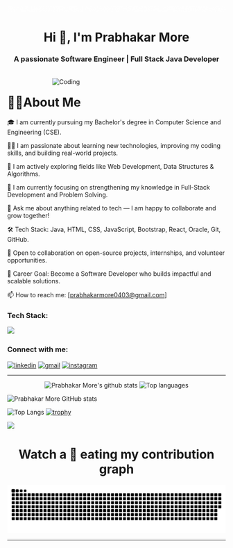  <p align="center">
     <a href="https://github.com/Prabhakar-more"><img src="https://github.com/Prabhakar-more/Prabhakar-more/blob/main/Hello.gif" /></a> 
</p>

<h1 align="center">Hi 👋, I'm Prabhakar More</h1>
<h3 align="center">A passionate Software Engineer | Full Stack Java Developer</h3>
<br>
<img align="right" alt="Coding" width="400" src="https://cdn.dribbble.com/users/1162077/screenshots/3848914/media/7ed7d5ca074b48b328150e5b2316ce41.gif">
<h1><b>👨‍💻About Me</b></h1>


🎓 I am currently pursuing my Bachelor's degree in Computer Science and Engineering (CSE).

👨‍💻 I am passionate about learning new technologies, improving my coding skills, and building real-world projects.

🚀 I am actively exploring fields like Web Development, Data Structures & Algorithms.

🌱 I am currently focusing on strengthening my knowledge in Full-Stack Development and Problem Solving.

💬 Ask me about anything related to tech — I am happy to collaborate and grow together!

🛠️ Tech Stack: Java, HTML, CSS, JavaScript, Bootstrap, React, Oracle, Git, GitHub.

🤝 Open to collaboration on open-source projects, internships, and volunteer opportunities.

🎯 Career Goal: Become a Software Developer who builds impactful and scalable solutions.

📫 How to reach me: [prabhakarmore0403@gmail.com]


<h3 align="left">Tech Stack:</h3>
<p align="left">
  <img src="https://skillicons.dev/icons?i=java,javascript,html,css,react,git,github,bootstrap,oracle" />
</p>

<h3 align="left">Connect with me:</h3>
<p align="left">
  <a href="www.linkedin.com/in/prabhakar-more-485a9924b" target="blank"><img align="center" src="https://skillicons.dev/icons?i=linkedin" alt="linkedin" height="30" width="40" /></a>
  <a href="mailto:prabhakarmore0403@gmail.com" target="blank"><img align="center" src="https://skillicons.dev/icons?i=gmail" alt="gmail" height="30" width="40" /></a>
  <a href="[https://instagram.com/yourhandle](https://www.instagram.com/prabhakarmore007?igsh=ZjN2NndpeGlycGdh)" target="blank"><img align="center" src="https://skillicons.dev/icons?i=instagram" alt="instagram" height="30" width="40" /></a>
</p>

---

<p align="center">
  <img src="https://github-readme-stats.vercel.app/api?username=Prabhakar-more&show_icons=true&theme=tokyonight" alt="Prabhakar More's github stats" />
  <img src="https://github-readme-stats.vercel.app/api/top-langs/?username=Prabhakar-more&layout=compact&theme=tokyonight" alt="Top languages" />
</p>




![Prabhakar More GitHub stats](https://github-readme-stats.vercel.app/api?username=Prabhakar-more&show_icons=true&theme=radical)


![Top Langs](https://github-readme-stats.vercel.app/api/top-langs/?username=Prabhakar-more&layout=compact&theme=radical)
[![trophy](https://github-profile-trophy.vercel.app/?username=Prabhakar-more&theme=onedark)](https://github.com/ryo-ma/github-profile-trophy)




![](https://activity-graph.herokuapp.com/graph?username=Ayan-thecodeking&theme=github)
<h1 align = 'Center'>Watch a 🐍 eating my contribution graph</h1>
<p align="center">
  <img src="https://github.com/Ayan-thecodeking/ayan-thecodeking/blob/output/github-contribution-grid-snake.svg" alt="snake"></center>
</p>

<!-- https://github.com/Ayan-thecodeking/ayan-thecodeking/blob/output/github-contribution-grid-snake.gif?raw=true -->

<hr>
